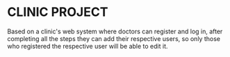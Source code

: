 # **CLINIC PROJECT**


Based on a clinic's web system where doctors can register and log in, after completing all the steps they can add their respective users, so only those who registered the respective user will be able to edit it.

